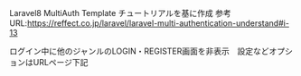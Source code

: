Laravel8 MultiAuth Template
チュートリアルを基に作成
参考URL:https://reffect.co.jp/laravel/laravel-multi-authentication-understand#i-13

ログイン中に他のジャンルのLOGIN・REGISTER画面を非表示　設定などオプションはURLページ下記
